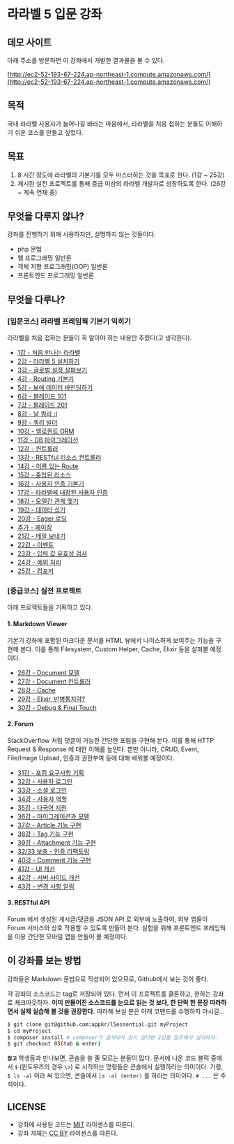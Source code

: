 # 라라벨 5 입문 강좌

## 데모 사이트

아래 주소를 방문하면 이 강좌에서 개발한 결과물을 볼 수 있다.

[http://ec2-52-193-67-224.ap-northeast-1.compute.amazonaws.com/](http://ec2-52-193-67-224.ap-northeast-1.compute.amazonaws.com/)

## 목적

국내 라라벨 사용자가 늘어나길 바라는 마음에서, 라라벨을 처음 접하는 분들도 이해하기 쉬운 코스를 만들고 싶었다.
 
## 목표

1.  8 시간 정도에 라라벨의 기본기를 모두 마스터하는 것을 목표로 한다. (1강 ~ 25강)
2.  제시된 실전 프로젝트를 통해 중급 이상의 라라벨 개발자로 성장하도록 한다. (26강 ~ 계속 연재 중)

## 무엇을 다루지 않나?

강좌를 진행하기 위해 사용하지만, 설명하지 않는 것들이다.

-   php 문법
-   웹 프로그래밍 일반론
-   객체 지향 프로그래밍(OOP) 일반론
-   프론트엔드 프로그래밍 일반론

## 무엇을 다루나?

### **[입문코스]** 라라벨 프레임웍 기본기 익히기

라라벨을 처음 접하는 분들이 꼭 알아야 하는 내용만 추렸다(고 생각한다). 

-   [1강 - 처음 만나는 라라벨](01-welcome.md)
-   [2강 - 라라벨 5 설치하기](02-hello-laravel.md)
-   [3강 - 글로벌 설정 살펴보기](03-configuration.md)
-   [4강 - Routing 기본기](04-routing-basics.md)
-   [5강 - 뷰에 데이터 바인딩하기](05-pass-data-to-view.md)
-   [6강 - 블레이드 101](06-blade-101.md)
-   [7강 - 블레이드 201](07-blade-201.md)
-   [8강 - 날 쿼리 :(](08-raw-queries.md)
-   [9강 - 쿼리 빌더](09-query-builder.md)
-   [10강 - 엘로퀀트 ORM](10-eloquent.md)
-   [11강 - DB 마이그레이션](11-migration.md)
-   [12강 - 컨트롤러](12-controller.md)
-   [13강 - RESTful 리소스 컨트롤러](13-restful-resource-controller.md)
-   [14강 - 이름 있는 Route](14-named-routes.md)
-   [15강 - 중첩된 리소스](15-nested-resources.md)
-   [16강 - 사용자 인증 기본기](16-authentication.md)
-   [17강 - 라라벨에 내장된 사용자 인증](17-authentication-201.md)
-   [18강 - 모델간 관계 맺기](18-eloquent-relationships.md)
-   [19강 - 데이터 심기](19-seeder.md)
-   [20강 - Eager 로딩](20-eager-loading.md)
-   [추가 - 페이징](20-1-pagination.md)
-   [21강 - 메일 보내기](21-mail.md)
-   [22강 - 이벤트](22-events.md)
-   [23강 - 입력 값 유효성 검사](23-validation.md)
-   [24강 - 예외 처리](24-exception-handling.md)
-   [25강 - 컴포저](25-composer.md)

### **[중급코스]** 실전 프로젝트

아래 프로젝트들을 기획하고 있다.

#### 1. Markdown Viewer

기본기 강좌에 포함된 마크다운 문서를 HTML 뷰에서 나이스하게 보여주는 기능을 구현해 본다. 이를 통해 Filesystem, Custom Helper, Cache, Elixir 등을 살펴볼 예정이다.

-   [26강 - Document 모델](26-document-model.md)
-   [27강 - Document 컨트롤러](27-document-controller.md)
-   [28강 - Cache](28-cache.md)
-   [29강 - Elixir, 만병통치약?](29-elixir.md)
-   [30강 - Debug & Final Touch](30-final-touch.md)

#### 2. Forum
StackOverflow 처럼 댓글이 가능한 간단한 포럼을 구현해 본다. 이를 통해 HTTP Request &amp; Response 에 대한 이해를 높인다. 뿐만 아니라, CRUD, Event, File/Image Upload, 인증과 권한부여 등에 대해 배워볼 예정이다.

-   [31강 - 포럼 요구사항 기획](31-forum-features.md)
-   [32강 - 사용자 로그인](32-login.md)
-   [33강 - 소셜 로그인](33-social-login.md)
-   [34강 - 사용자 역할](34-role.md)
-   [35강 - 다국어 지원](35-locale.md)
-   [36강 - 마이그레이션과 모델](36-models.md)
-   [37강 - Article 기능 구현](37-articles.md)
-   [38강 - Tag 기능 구현](38-tags.md)
-   [39강 - Attachment 기능 구현](39-attachments.md)
-   [32/33 보충 - 인증 리팩토링](32n33-auth-refactoring.md)
-   [40강 - Comment 기능 구현](40-comments.md)
-   [41강 - UI 개선](41-ui-makeup.md)
-   [42강 - 서버 사이드 개선](42-be-makeup.md)
-   [43강 - 변경 사항 알림](43-change-note.md)

#### 3. RESTful API
Forum 에서 생성된 게시글/댓글을 JSON API 로 외부에 노출하여, 외부 앱들이 Forum 서비스와 상호 작용할 수 있도록 만들어 본다. 실험을 위해 프론트엔드 프레임웍을 이용 간단한 모바일 앱을 만들어 볼 예정이다. 

## 이 강좌를 보는 방법

강좌들은 Markdown 문법으로 작성되어 있으므로, Github에서 보는 것이 좋다. 

각 강좌의 소스코드는 tag로 저장되어 있다. 먼저 이 프로젝트를 클론하고, 원하는 강좌로 체크아웃하자. **이미 만들어진 소스코드를 눈으로 읽는 것 보다, 한 단락 한 문장 따라하면서 실제 실습해 볼 것을 권장한다.** 따라해 보실 분은 아래 코맨드를 수행하지 마시길...

```bash
$ git clone git@github.com:appkr/l5essential.git myProject
$ cd myProject
$ composer install # composer가 설치되어 있지 않다면 2강을 참조해서 설치하자.
$ git checkout 03(tab & enter)
```

**`참고`** 학생들과 만나보면, 콘솔을 쓸 줄 모르는 분들이 많다. 문서에 나온 코드 블럭 중에서 `$` (윈도우즈의 경우 `\>`) 로 시작하는 명령들은 콘솔에서 실행하라는 의미이다. 가령, `$ ls -al` 이라 써 있으면, 콘솔에서 `ls -al (enter)` 를 하라는 의미이다. `# ...` 은 주석이다.

## LICENSE

- 강좌에 사용된 코드는 [MIT](https://raw.githubusercontent.com/appkr/l5essential/master/LICENSE) 라이센스를 따른다.
- 강좌 자체는 [CC BY](https://creativecommons.org/licenses/by/2.0/kr/) 라이센스를 따른다.
